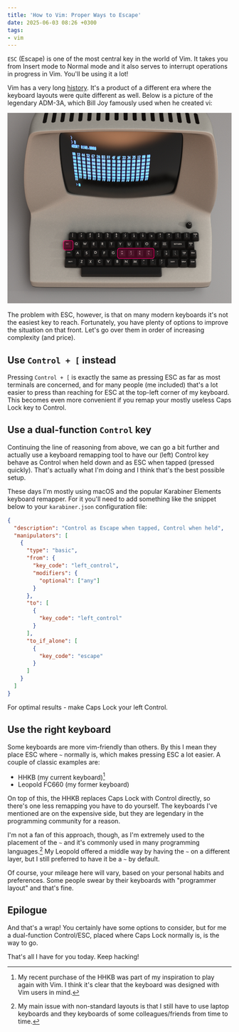 ```yaml
---
title: 'How to Vim: Proper Ways to Escape'
date: 2025-06-03 08:26 +0300
tags:
- vim
---
```


`ESC` (Escape) is one of the most central key in the world of
Vim. It takes you from Insert mode to Normal mode and it
also serves to interrupt operations in progress in Vim.
You'll be using it a lot!

Vim has a very long [history](). It's a product of a different era
where the keyboard layouts were quite different as well. Below
is a picture of the legendary ADM-3A, which Bill Joy famously used
when he created vi:

![adm3a-keyboard.jpg](/assets/images/adm3a-keyboard.jpg) 

The problem with ESC, however, is that on many modern keyboards
it's not the easiest key to reach. Fortunately, you have plenty of
options to improve the situation on that front. Let's go over them
in order of increasing complexity (and price).

## Use `Control + [` instead

Pressing `Control + [` is exactly the same as pressing ESC as far
as most terminals are concerned, and for many people (me included)
that's a lot easier to press than reaching for ESC at the top-left
corner of my keyboard. This becomes even more convenient if you
remap your mostly useless Caps Lock key to Control.

## Use a dual-function `Control` key

Continuing the line of reasoning from above, we can go a bit
further and actually use a keyboard remapping tool to
have our (left) Control key behave as Control when held down
and as ESC when tapped (pressed quickly). That's actually what
I'm doing and I think that's the best possible setup.

These days I'm mostly using macOS and the popular Karabiner Elements
keyboard remapper. For it you'll need to add something like the
snippet below to your `karabiner.json` configuration file:

```json
{
  "description": "Control as Escape when tapped, Control when held",
  "manipulators": [
    {
      "type": "basic",
      "from": {
        "key_code": "left_control",
        "modifiers": {
          "optional": ["any"]
        }
      },
      "to": [
        {
          "key_code": "left_control"
        }
      ],
      "to_if_alone": [
        {
          "key_code": "escape"
        }
      ]
    }
  ]
}
```

For optimal results - make Caps Lock your left Control. 

## Use the right keyboard

Some keyboards are more vim-friendly than others. By this
I mean they place ESC where `~` normally is, which makes
pressing ESC a lot easier. A couple of classic examples are:

- HHKB (my current keyboard)[^1]
- Leopold FC660 (my former keyboard)

On top of this, the HHKB replaces Caps Lock with Control directly, so there's
one less remapping you have to do yourself. The keyboards I've mentioned
are on the expensive side, but they are legendary in the programming
community for a reason.

I'm not a fan of this approach, though, as I'm extremely used to the
placement of the `~` and it's commonly used in many programming
languages.[^2] My Leopold offered a middle way by having the `~` on
a different layer, but I still preferred to have it be a `~` by
default.

Of course, your mileage here will vary, based on your personal habits
and preferences. Some people swear by their keyboards with "programmer layout"
and that's fine.

## Epilogue

And that's a wrap! You certainly have some options to consider,
but for me a dual-function Control/ESC, placed where Caps Lock normally is,
is the way to go.

That's all I have for you today. Keep hacking!  

[^1]: My recent purchase of the HHKB was part of my inspiration to play again with Vim. I think it's clear that the keyboard was designed with Vim users in mind.
[^2]: My main issue with non-standard layouts is that I still have to use laptop keyboards and they keyboards of some colleagues/friends from time to time.
